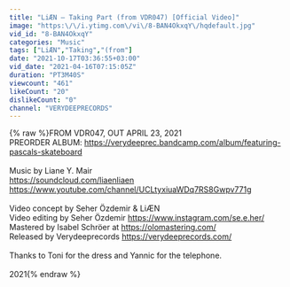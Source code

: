 ```yaml
---
title: "LiÆN – Taking Part (from VDR047) [Official Video]"
image: "https:\/\/i.ytimg.com\/vi\/8-BAN4OkxqY\/hqdefault.jpg"
vid_id: "8-BAN4OkxqY"
categories: "Music"
tags: ["LiÆN","Taking","(from"]
date: "2021-10-17T03:36:55+03:00"
vid_date: "2021-04-16T07:15:05Z"
duration: "PT3M40S"
viewcount: "461"
likeCount: "20"
dislikeCount: "0"
channel: "VERYDEEPRECORDS"
---
```

{% raw %}FROM VDR047, OUT APRIL 23, 2021<br />PREORDER ALBUM: <a rel="nofollow" target="blank" href="https://verydeeprec.bandcamp.com/album/featuring-pascals-skateboard">https://verydeeprec.bandcamp.com/album/featuring-pascals-skateboard</a><br /><br />Music by Liane Y. Mair <br /><a rel="nofollow" target="blank" href="https://soundcloud.com/liaenliaen​">https://soundcloud.com/liaenliaen​</a><br /><a rel="nofollow" target="blank" href="https://www.youtube.com/channel/UCLtyxiuaWDq7RS8Gwpv771g">https://www.youtube.com/channel/UCLtyxiuaWDq7RS8Gwpv771g</a><br /><br />Video concept by Seher Özdemir &amp; LiÆN<br />Video editing by Seher Özdemir <a rel="nofollow" target="blank" href="https://www.instagram.com/se.e.her/">https://www.instagram.com/se.e.her/</a><br />Mastered by Isabel Schröer at <a rel="nofollow" target="blank" href="https://olomastering.com/​">https://olomastering.com/​</a><br />Released by Verydeeprecords <a rel="nofollow" target="blank" href="https://verydeeprecords.com/​">https://verydeeprecords.com/​</a><br /><br />Thanks to Toni for the dress and Yannic for the telephone.<br /><br />2021{% endraw %}
